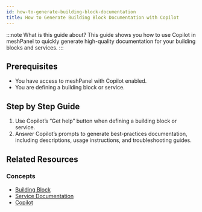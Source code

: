 ```yaml
---
id: how-to-generate-building-block-documentation
title: How to Generate Building Block Documentation with Copilot
---
```


:::note What is this guide about?
This guide shows you how to use Copilot in meshPanel to quickly generate high-quality documentation for your building blocks and services.
:::

## Prerequisites

- You have access to meshPanel with Copilot enabled.
- You are defining a building block or service.

## Step by Step Guide

1. Use Copilot’s “Get help” button when defining a building block or service.
2. Answer Copilot’s prompts to generate best-practices documentation, including descriptions, usage instructions, and troubleshooting guides.

## Related Resources

### Concepts

- [Building Block](../../concepts/building-block.md)
- [Service Documentation](../../concepts/marketplace.md)
- [Copilot](../../concepts/copilot.md)
